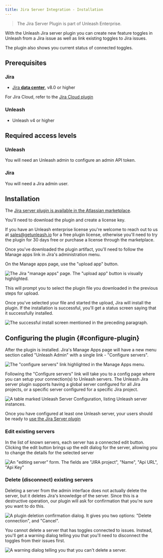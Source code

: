 ```yaml
---
title: Jira Server Integration - Installation
---
```


> The Jira Server Plugin is part of Unleash Enterprise.

With the Unleash Jira server plugin you can create new feature toggles in Unleash from a Jira issue as well as link
existing toggles to Jira issues.

The plugin also shows you current status of connected toggles.

## Prerequisites

### Jira

- [Jira **data center**](https://www.atlassian.com/enterprise/data-center/jira), v8.0 or higher

For Jira Cloud, refer to the [Jira Cloud plugin](jira-cloud-plugin-installation)

### Unleash

- Unleash v4 or higher

## Required access levels

### Unleash

You will need an Unleash admin to configure an admin API token.

### Jira

You will need a Jira admin user.

## Installation

The [Jira server plugin is available in the Atlassian marketplace](https://marketplace.atlassian.com/apps/1227377/unleash-for-jira?tab=overview&hosting=datacenter).

You'll need to download the plugin and create a license key.

If you have an Unleash enterprise license you're welcome to reach out to us at sales@getunleash.io for a free plugin license, otherwise you'll need to try the plugin for 30 days free or purchase a license through the marketplace.

Once you've downloaded the plugin artifact, you'll need to follow the Manage apps link in Jira's administration menu.

On the Manage apps page, use the "upload app" button.

![The Jira "manage apps" page. The "upload app" button is visually highlighted.](/img/jira_upload_app.png)

This will prompt you to select the plugin file you downloaded in the previous steps for upload.

Once you've selected your file and started the upload, Jira will install the plugin. If the installation is successful, you'll get a status screen saying that it successfully installed.

![The successful install screen mentioned in the preceding paragraph.](/img/jira_server_installed_ready_to_go.png)

## Configuring the plugin {#configure-plugin}

After the plugin is installed. Jira's Manage Apps page will have a new menu section called "Unleash Admin" with a single
link - "Configure servers".

![The "configure servers" link highlighted in the Manage Apps menu.](/img/jira_server_manage_unleash_admin.png)

Following the "Configure servers" link will take you to a config page where you can setup your connection(s) to Unleash
servers. The Unleash Jira server plugin supports having a global server configured for all Jira projects, or a specific
server configured for a specific Jira project.

![A table marked Unleash Server Configuration, listing Unleash server instances.](/img/jira_server_manage_servers.png)

Once you have configured at least one Unleash server, your users should be ready to [use the Jira Server plugin](/integrations/jira_server_plugin_usage)

### Edit existing servers

In the list of known servers, each server has a connected edit button. Clicking the edit button brings up the edit
dialog for the server, allowing you to change the details for the selected server

![An "editing server" form. The fields are "JIRA project", "Name", "Api URL", "Api Key"](/img/jira_server_edit_server.png)


### Delete (disconnect) existing servers

Deleting a server from the admin interface does not actually delete the server, but it deletes Jira's knowledge of the
server.
Since this is a destructive operation, our plugin will ask for confirmation that you're sure you want to do this.

![A plugin deletion confirmation dialog. It gives you two options: "Delete connection", and "Cancel".](/img/jira_server_delete_server_confirmation.png)

You cannot delete a server that has toggles connected to issues. Instead, you'll get a
warning dialog telling you that you'll need to disconnect the toggles from their issues first.

![A warning dialog telling you that you can't delete a server.](/img/jira_server_delete_connected_toggles.png)
